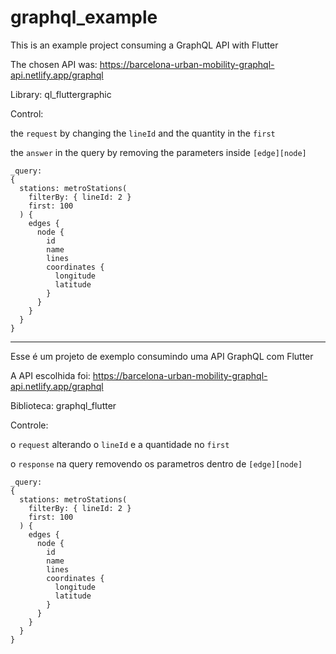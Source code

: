 # graphql_example

This is an example project consuming a GraphQL API with Flutter

The chosen API was:
https://barcelona-urban-mobility-graphql-api.netlify.app/graphql

Library:
ql_fluttergraphic

Control: 

the `request` by changing the `lineId` and the quantity in the `first`

the `answer` in the query by removing the parameters inside `[edge][node]`

```
_query:
{
  stations: metroStations(
    filterBy: { lineId: 2 }
    first: 100
  ) {
    edges {
      node {
        id
        name
        lines
        coordinates {
          longitude
          latitude
        }
      }
    }
  }
}
```

------------------------------------------------------------------------

Esse é um projeto de exemplo consumindo uma API GraphQL com Flutter 

A API escolhida foi: 
https://barcelona-urban-mobility-graphql-api.netlify.app/graphql

Biblioteca: 
graphql_flutter

Controle:

o `request` alterando o `lineId` e a quantidade no `first`

o `response` na query removendo os parametros dentro de `[edge][node]`


```
_query:
{
  stations: metroStations(
    filterBy: { lineId: 2 }
    first: 100
  ) {
    edges {
      node {
        id
        name
        lines
        coordinates {
          longitude
          latitude
        }
      }
    }
  }
}
```

